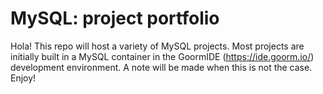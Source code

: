 # MySQL: project portfolio

Hola! This repo will host a variety of MySQL projects. 
Most projects are initially built in a MySQL container in the GoormIDE (https://ide.goorm.io/) development environment. 
A note will be made when this is not the case. 
Enjoy!
